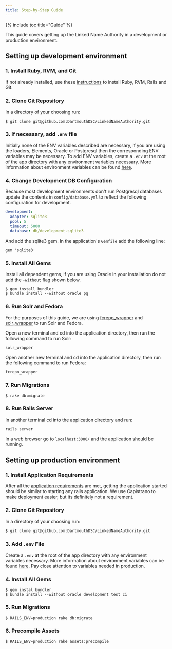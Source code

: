 ```yaml
---
title: Step-by-Step Guide
---
```

{% include toc title="Guide" %}

This guide covers getting up the Linked Name Authority in  a development or production environment.

## Setting up development environment

### 1. Install Ruby, RVM, and Git
If not already installed, use these [instructions](http://installfest.railsbridge.org/installfest/) to install Ruby, RVM, Rails and Git.

### 2. Clone Git Repository
In a directory of your choosing run:

```
$ git clone git@github.com:DartmouthDSC/LinkedNameAuthority.git
```

### 3. If necessary, add `.env` file
Initially none of the ENV variables described are necessary, if you are using the loaders, Elements, Oracle or Postgresql then the corresponding ENV variables may be necessary. To add ENV variables, create a `.env` at the root of the app directory with any environment variables necessary. More information about environment variables can be found [here](environment_variables). 

### 4. Change Development DB Configuration
Because most development environments don't run Postgresql databases update the contents in `config/database.yml` to reflect the following configuration for development.

``` yaml
development:
  adapter: sqlite3
  pool: 5
  timeout: 5000
  database: db/development.sqlite3
```

And add the sqlite3 gem. In the application's `Gemfile` add the following line:

```
gem 'sqlite3'
```

### 5. Install All Gems
Install all dependent gems, if you are using Oracle in your installation do not add the `-without` flag shown below.

```
$ gem install bundler
$ bundle install --without oracle pg
```

### 6. Run Solr and Fedora
For the purposes of this guide, we are using [fcrepo\_wrapper](https://github.com/cbeer/fcrepo_wrapper) and [solr\_wrapper](https://github.com/cbeer/solr_wrapper) to run Solr and Fedora.

Open a new terminal and cd into the application directory, then run the following command to run Solr:

```
solr_wrapper
```

Open another new terminal and cd into the application directory, then run the following command to run Fedora:

```
fcrepo_wrapper
```

### 7. Run Migrations

```
$ rake db:migrate
```

### 8. Run Rails Server
In another terminal cd into the application directory and run:

```
rails server
```

In a web browser go to `localhost:3000/` and the application should be running.

## Setting up production environment

### 1. Install Application Requirements
After all the [application requirements](application_requirements) are met, getting the application started should be similar to starting any rails application. We use Capistrano to make deployment easier, but its definitely not a requirement.

### 2. Clone Git Repository
In a directory of your choosing run:

``` bash
$ git clone git@github.com:DartmouthDSC/LinkedNameAuthority.git
```

### 3. Add `.env` File
Create a `.env` at the root of the app directory with any environment variables necessary. More information about environment variables can be found [here](environment_variables). Pay close attention to variables needed in production.

### 4. Install All Gems

```
$ gem instal bundler
$ bundle install --without oracle development test ci
```

### 5. Run Migrations

```
$ RAILS_ENV=production rake db:migrate
```

### 6. Precompile Assets 

```
$ RAILS_ENV=production rake assets:precompile
```
